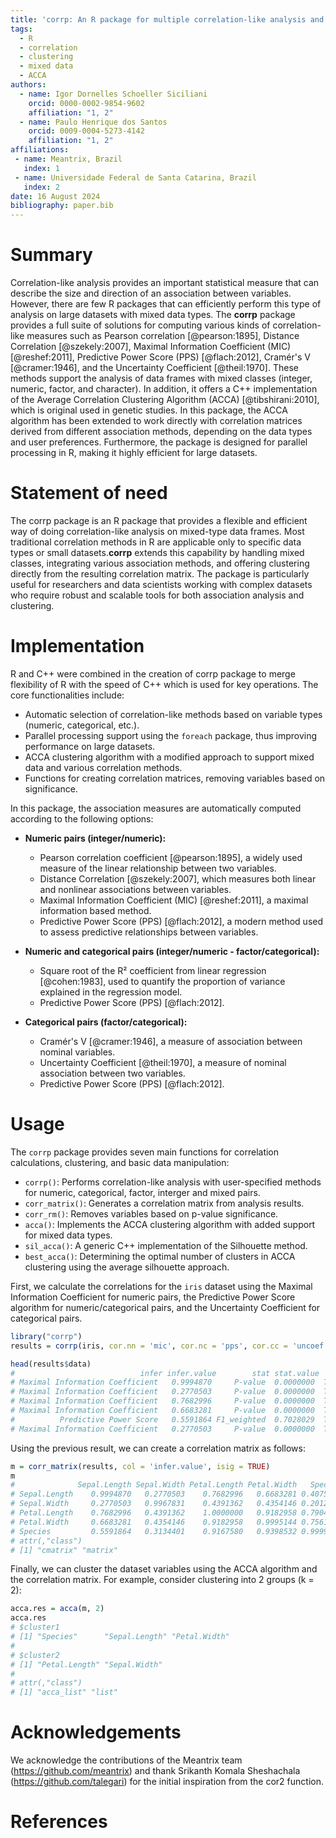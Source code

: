 ```yaml
---
title: 'corrp: An R package for multiple correlation-like analysis and clustering in mixed data'
tags:
  - R
  - correlation
  - clustering
  - mixed data
  - ACCA
authors:
  - name: Igor Dornelles Schoeller Siciliani
    orcid: 0000-0002-9854-9602
    affiliation: "1, 2"
  - name: Paulo Henrique dos Santos
    orcid: 0009-0004-5273-4142
    affiliation: "1, 2"
affiliations:
 - name: Meantrix, Brazil
   index: 1
 - name: Universidade Federal de Santa Catarina, Brazil
   index: 2
date: 16 August 2024
bibliography: paper.bib
---
```


# Summary

Correlation-like analysis provides an important statistical measure that can describe the size and direction of an association between variables. However, there are few R packages that can efficiently perform this type of analysis on large datasets with mixed data types. The **corrp** package provides a full suite of solutions for computing various kinds of correlation-like measures such as Pearson correlation [@pearson:1895], Distance Correlation [@szekely:2007], Maximal Information Coefficient (MIC) [@reshef:2011], Predictive Power Score (PPS) [@flach:2012], Cramér's V [@cramer:1946], and the Uncertainty Coefficient [@theil:1970]. These methods support the analysis of data frames with mixed classes (integer, numeric, factor, and character). In addition, it offers a C++ implementation of the Average Correlation Clustering Algorithm (ACCA) [@tibshirani:2010], which is original used in genetic studies. In this package, the ACCA algorithm has been extended to work directly with correlation matrices derived from different association methods, depending on the data types and user preferences. Furthermore, the package is designed for parallel processing in R, making it highly efficient for large datasets.



# Statement of need

The corrp package is an R package that provides a flexible and efficient way of doing correlation-like analysis on mixed-type data frames. Most traditional correlation methods in R are applicable only to specific data types or small datasets.**corrp** extends this capability by handling mixed classes, integrating various association methods, and offering clustering directly from the resulting correlation matrix. The package is particularly useful for researchers and data scientists working with complex datasets who require robust and scalable tools for both association analysis and clustering.


# Implementation

R and C++ were combined in the creation of corrp package to merge flexibility of R with the speed of C++ which is used for key operations. The core functionalities include:

- Automatic selection of correlation-like methods based on variable types (numeric, categorical, etc.).
- Parallel processing support using the `foreach` package, thus improving performance on large datasets.
- ACCA clustering algorithm with a modified approach to support mixed data and various correlation methods.
- Functions for creating correlation matrices, removing variables based on significance.

In this package, the association measures are automatically computed according to the following options:

- **Numeric pairs (integer/numeric):**
  - Pearson correlation coefficient [@pearson:1895], a widely used measure of the linear relationship between two variables.
  - Distance Correlation [@szekely:2007], which measures both linear and nonlinear associations between variables.
  - Maximal Information Coefficient (MIC) [@reshef:2011], a maximal information based method.
  - Predictive Power Score (PPS) [@flach:2012], a modern method used to assess predictive relationships between variables.

- **Numeric and categorical pairs (integer/numeric - factor/categorical):**
  - Square root of the R² coefficient from linear regression [@cohen:1983], used to quantify the proportion of variance explained in the regression model.
  - Predictive Power Score (PPS) [@flach:2012].

- **Categorical pairs (factor/categorical):**
  - Cramér's V [@cramer:1946], a measure of association between nominal variables.
  - Uncertainty Coefficient [@theil:1970], a measure of nominal association between two variables.
  - Predictive Power Score (PPS) [@flach:2012].



# Usage

The `corrp` package provides seven main functions for correlation calculations, clustering, and basic data manipulation:


- `corrp()`: Performs correlation-like analysis with user-specified methods for numeric, categorical, factor, interger and mixed pairs.
- `corr_matrix()`: Generates a correlation matrix from analysis results.
- `corr_rm()`: Removes variables based on p-value significance.
- `acca()`: Implements the ACCA clustering algorithm with added support for mixed data types.
- `sil_acca()`: A generic C++ implementation of the Silhouette method.
- `best_acca()`: Determining the optimal number of clusters in ACCA clustering using the average silhouette approach.


First, we calculate the correlations for the `iris` dataset using the Maximal Information Coefficient for numeric pairs, the Predictive Power Score algorithm for numeric/categorical pairs, and the Uncertainty Coefficient for categorical pairs.

```r
library("corrp")
results = corrp(iris, cor.nn = 'mic', cor.nc = 'pps', cor.cc = 'uncoef', n.cores = 2, verbose = FALSE)

head(results$data)
#                            infer infer.value        stat stat.value  isig msg         varx         vary
# Maximal Information Coefficient   0.9994870     P-value  0.0000000  TRUE     Sepal.Length Sepal.Length
# Maximal Information Coefficient   0.2770503     P-value  0.0000000  TRUE     Sepal.Length  Sepal.Width
# Maximal Information Coefficient   0.7682996     P-value  0.0000000  TRUE     Sepal.Length Petal.Length
# Maximal Information Coefficient   0.6683281     P-value  0.0000000  TRUE     Sepal.Length  Petal.Width
#          Predictive Power Score   0.5591864 F1_weighted  0.7028029  TRUE     Sepal.Length      Species
# Maximal Information Coefficient   0.2770503     P-value  0.0000000  TRUE      Sepal.Width Sepal.Length
```


Using the previous result, we can create a correlation matrix as follows:

```r
m = corr_matrix(results, col = 'infer.value', isig = TRUE)
m
#              Sepal.Length Sepal.Width Petal.Length Petal.Width   Species
# Sepal.Length    0.9994870   0.2770503    0.7682996   0.6683281 0.4075487
# Sepal.Width     0.2770503   0.9967831    0.4391362   0.4354146 0.2012876
# Petal.Length    0.7682996   0.4391362    1.0000000   0.9182958 0.7904907
# Petal.Width     0.6683281   0.4354146    0.9182958   0.9995144 0.7561113
# Species         0.5591864   0.3134401    0.9167580   0.9398532 0.9999758
# attr(,"class")
# [1] "cmatrix" "matrix" 

```

Finally, we can cluster the dataset variables using the ACCA algorithm and the correlation matrix. For example, consider clustering into 2 groups (k = 2):

```r
acca.res = acca(m, 2)
acca.res
# $cluster1
# [1] "Species"      "Sepal.Length" "Petal.Width" 
# 
# $cluster2
# [1] "Petal.Length" "Sepal.Width" 
# 
# attr(,"class")
# [1] "acca_list" "list"     

```


# Acknowledgements

We acknowledge the contributions of the Meantrix team (https://github.com/meantrix) and thank Srikanth Komala Sheshachala (https://github.com/talegari) for the initial inspiration from the cor2 function.

# References


